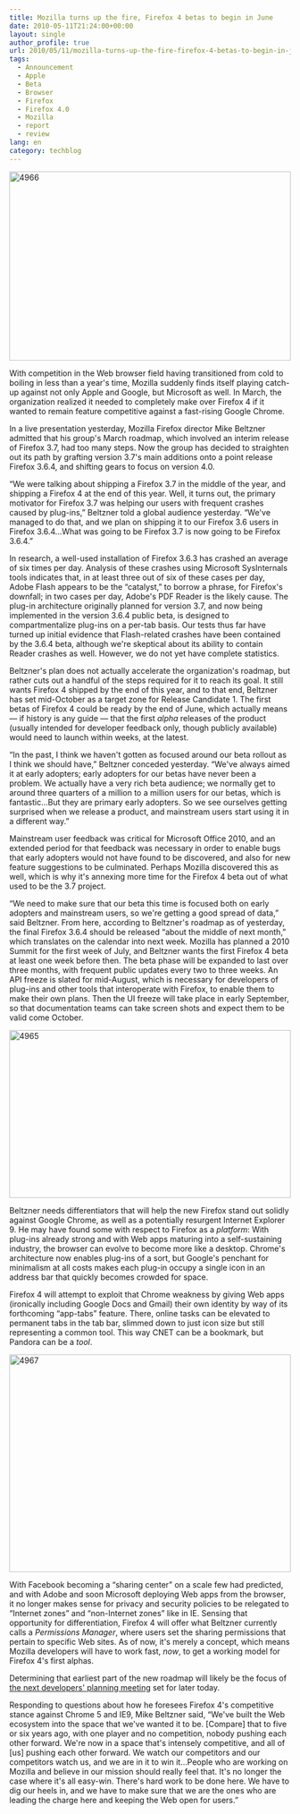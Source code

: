 ```yaml
---
title: Mozilla turns up the fire, Firefox 4 betas to begin in June
date: 2010-05-11T21:24:00+00:00
layout: single
author_profile: true
url: 2010/05/11/mozilla-turns-up-the-fire-firefox-4-betas-to-begin-in-june/
tags:
  - Announcement
  - Apple
  - Beta
  - Browser
  - Firefox
  - Firefox 4.0
  - Mozilla
  - report
  - review
lang: en
category: techblog
---
```

[<img title="4966" border="0" alt="4966" src="http://lh6.ggpht.com/_vaUVXcmC3OI/S-nDlLCUQdI/AAAAAAAACMU/RqxFo9Zweu4/4966_thumb%5B2%5D.jpg?imgmax=800" width="504" height="338" />](http://lh3.ggpht.com/_vaUVXcmC3OI/S-nDh1XS84I/AAAAAAAACMQ/ux88RjzNjL8/s1600-h/4966%5B4%5D.jpg) 

With competition in the Web browser field having transitioned from cold to boiling in less than a year's time, Mozilla suddenly finds itself playing catch-up against not only Apple and Google, but Microsoft as well. In March, the organization realized it needed to completely make over Firefox 4 if it wanted to remain feature competitive against a fast-rising Google Chrome. 

In a live presentation yesterday, Mozilla Firefox director Mike Beltzner admitted that his group's March roadmap, which involved an interim release of Firefox 3.7, had too many steps. Now the group has decided to straighten out its path by grafting version 3.7's main additions onto a point release Firefox 3.6.4, and shifting gears to focus on version 4.0. 

&#8220;We were talking about shipping a Firefox 3.7 in the middle of the year, and shipping a Firefox 4 at the end of this year. Well, it turns out, the primary motivator for Firefox 3.7 was helping our users with frequent crashes caused by plug-ins,&#8221; Beltzner told a global audience yesterday. &#8220;We've managed to do that, and we plan on shipping it to our Firefox 3.6 users in Firefox 3.6.4&#8230;What was going to be Firefox 3.7 is now going to be Firefox 3.6.4.&#8221; 

In research, a well-used installation of Firefox 3.6.3 has crashed an average of six times per day. Analysis of these crashes using Microsoft SysInternals tools indicates that, in at least three out of six of these cases per day, Adobe Flash appears to be the &#8220;catalyst,&#8221; to borrow a phrase, for Firefox's downfall; in two cases per day, Adobe's PDF Reader is the likely cause. The plug-in architecture originally planned for version 3.7, and now being implemented in the version 3.6.4 public beta, is designed to compartmentalize plug-ins on a per-tab basis. Our tests thus far have turned up initial evidence that Flash-related crashes have been contained by the 3.6.4 beta, although we're skeptical about its ability to contain Reader crashes as well. However, we do not yet have complete statistics. 

Beltzner's plan does not actually accelerate the organization's roadmap, but rather cuts out a handful of the steps required for it to reach its goal. It still wants Firefox 4 shipped by the end of this year, and to that end, Beltzner has set mid-October as a target zone for Release Candidate 1. The first betas of Firefox 4 could be ready by the end of June, which actually means &#8212; if history is any guide &#8212; that the first _alpha_ releases of the product (usually intended for developer feedback only, though publicly available) would need to launch within weeks, at the latest. 

&#8220;In the past, I think we haven't gotten as focused around our beta rollout as I think we should have,&#8221; Beltzner conceded yesterday. &#8220;We've always aimed it at early adopters; early adopters for our betas have never been a problem. We actually have a very rich beta audience; we normally get to around three quarters of a million to a million users for our betas, which is fantastic&#8230;But they are primary early adopters. So we see ourselves getting surprised when we release a product, and mainstream users start using it in a different way.&#8221; 

Mainstream user feedback was critical for Microsoft Office 2010, and an extended period for that feedback was necessary in order to enable bugs that early adopters would not have found to be discovered, and also for new feature suggestions to be culminated. Perhaps Mozilla discovered this as well, which is why it's annexing more time for the Firefox 4 beta out of what used to be the 3.7 project. 

&#8220;We need to make sure that our beta this time is focused both on early adopters and mainstream users, so we're getting a good spread of data,&#8221; said Beltzner. From here, according to Beltzner's roadmap as of yesterday, the final Firefox 3.6.4 should be released &#8220;about the middle of next month,&#8221; which translates on the calendar into next week. Mozilla has planned a 2010 Summit for the first week of July, and Beltzner wants the first Firefox 4 beta at least one week before then. The beta phase will be expanded to last over three months, with frequent public updates every two to three weeks. An API freeze is slated for mid-August, which is necessary for developers of plug-ins and other tools that interoperate with Firefox, to enable them to make their own plans. Then the UI freeze will take place in early September, so that documentation teams can take screen shots and expect them to be valid come October. 

[<img title="4965" border="0" alt="4965" src="http://lh6.ggpht.com/_vaUVXcmC3OI/S-nDxgJSqvI/AAAAAAAACMc/rrYo3pdfUbc/4965_thumb%5B2%5D.jpg?imgmax=800" width="504" height="300" />](http://lh5.ggpht.com/_vaUVXcmC3OI/S-nDnsqR6VI/AAAAAAAACMY/3fZ3JzHSf7M/s1600-h/4965%5B4%5D.jpg) 

Beltzner needs differentiators that will help the new Firefox stand out solidly against Google Chrome, as well as a potentially resurgent Internet Explorer 9. He may have found some with respect to Firefox as a _platform_: With plug-ins already strong and with Web apps maturing into a self-sustaining industry, the browser can evolve to become more like a desktop. Chrome's architecture now enables plug-ins of a sort, but Google's penchant for minimalism at all costs makes each plug-in occupy a single icon in an address bar that quickly becomes crowded for space. 

Firefox 4 will attempt to exploit that Chrome weakness by giving Web apps (ironically including Google Docs and Gmail) their own identity by way of its forthcoming &#8220;app-tabs&#8221; feature. There, online tasks can be elevated to permanent tabs in the tab bar, slimmed down to just icon size but still representing a common tool. This way CNET can be a bookmark, but Pandora can be a _tool_. 

[<img title="4967" border="0" alt="4967" src="http://lh4.ggpht.com/_vaUVXcmC3OI/S-nECZX5C8I/AAAAAAAACMk/4LxTUsdbhOo/4967_thumb%5B2%5D.jpg?imgmax=800" width="504" height="389" />](http://lh6.ggpht.com/_vaUVXcmC3OI/S-nD2zExRaI/AAAAAAAACMg/UGkCs_vhdcs/s1600-h/4967%5B4%5D.jpg) 

With Facebook becoming a &#8220;sharing center&#8221; on a scale few had predicted, and with Adobe and soon Microsoft deploying Web apps from the browser, it no longer makes sense for privacy and security policies to be relegated to &#8220;Internet zones&#8221; and &#8220;non-Internet zones&#8221; like in IE. Sensing that opportunity for differentiation, Firefox 4 will offer what Beltzner currently calls a _Permissions Manager_, where users set the sharing permissions that pertain to specific Web sites. As of now, it's merely a concept, which means Mozilla developers will have to work fast, _now_, to get a working model for Firefox 4's first alphas. 

Determining that earliest part of the new roadmap will likely be the focus of [the next developers' planning meeting](http://www.google.com/url?sa=D&q=https://wiki.mozilla.org/Platform/2010-05-11&usg=AFQjCNGdLZvRETsE5xkzaIz41CrvoR6Qlg) set for later today. 

Responding to questions about how he foresees Firefox 4's competitive stance against Chrome 5 and IE9, Mike Beltzner said, &#8220;We've built the Web ecosystem into the space that we've wanted it to be. [Compare] that to five or six years ago, with one player and no competition, nobody pushing each other forward. We're now in a space that's intensely competitive, and all of [us] pushing each other forward. We watch our competitors and our competitors watch us, and we are in it to win it&#8230;People who are working on Mozilla and believe in our mission should really feel that. It's no longer the case where it's all easy-win. There's hard work to be done here. We have to dig our heels in, and we have to make sure that we are the ones who are leading the charge here and keeping the Web open for users.&#8221;